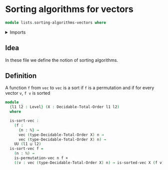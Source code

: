 # Sorting algorithms for vectors

```agda
module lists.sorting-algorithms-vectors where
```

<details><summary>Imports</summary>

```agda
open import elementary-number-theory.natural-numbers

open import foundation.cartesian-product-types
open import foundation.universe-levels

open import linear-algebra.vectors

open import lists.permutation-vectors
open import lists.sorted-vectors

open import order-theory.decidable-total-orders
```

</details>

## Idea

In these file we define the notion of sorting algorithms.

## Definition

A function `f` from `vec` to `vec` is a sort if `f` is a permutation and if for
every vector `v`, `f v` is sorted

```agda
module _
  {l1 l2 : Level} (X : Decidable-Total-Order l1 l2)
  where

  is-sort-vec :
    (f :
      {n : ℕ} →
      vec (type-Decidable-Total-Order X) n →
      vec (type-Decidable-Total-Order X) n) →
    UU (l1 ⊔ l2)
  is-sort-vec f =
    (n : ℕ) →
    is-permutation-vec n f ×
    ((v : vec (type-Decidable-Total-Order X) n) → is-sorted-vec X (f v))
```
